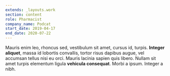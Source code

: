 ```yaml
---
extends: _layouts.work
section: content
role: Pharmacist
company_name: Podcat
start_date: 2019-04-17
end_date: 2020-07-22
---
```


Mauris enim leo, rhoncus sed, vestibulum sit amet, cursus id, turpis. **Integer aliquet**, massa id lobortis convallis, tortor risus dapibus augue, vel accumsan tellus nisi eu orci. Mauris lacinia sapien quis libero. Nullam sit amet turpis elementum ligula **vehicula consequat**. Morbi a ipsum. Integer a nibh.
